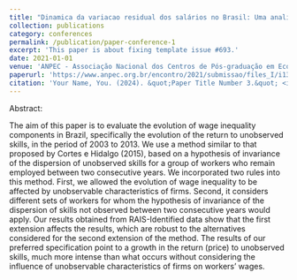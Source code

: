 ```yaml
---
title: "Dinamica da variacao residual dos salários no Brasil: Uma analise para o periodo 2003-2013."
collection: publications
category: conferences
permalink: /publication/paper-conference-1
excerpt: 'This paper is about fixing template issue #693.'
date: 2021-01-01
venue: 'ANPEC - Associação Nacional dos Centros de Pós-graduação em Economia'
paperurl: 'https://www.anpec.org.br/encontro/2021/submissao/files_I/i13-32ac796b839beb7830cd6695158a76c8.pdf'
citation: 'Your Name, You. (2024). &quot;Paper Title Number 3.&quot; <i>GitHub Journal of Bugs</i>. 1(3).'
---
```


Abstract: 

The aim of this paper is to evaluate the evolution of wage inequality components in Brazil, specifically the evolution of the return to unobserved skills, in the period of 2003 to 2013. We use a method similar to that proposed by Cortes e Hidalgo (2015), based on a hypothesis of invariance of the dispersion of unobserved skills for a group of workers who remain employed between two consecutive years. We incorporated two rules into this method. First, we allowed the evolution of wage inequality to be affected by unobservable characteristics of firms. Second, it considers different sets of workers for whom the hypothesis of invariance of the dispersion of skills not observed between two consecutive years would apply. Our results obtained from RAIS-Identified data show that the first extension affects the results, which are robust to the alternatives considered for the second extension of the method. The results of our preferred specification point to a growth in the return (price) to unobserved skills, much more intense than what occurs without considering the influence of unobservable characteristics of firms on workers’ wages.
